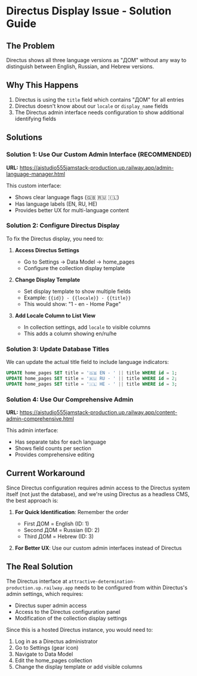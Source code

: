 # Directus Display Issue - Solution Guide

## The Problem
Directus shows all three language versions as "ДОМ" without any way to distinguish between English, Russian, and Hebrew versions.

## Why This Happens
1. Directus is using the `title` field which contains "ДОМ" for all entries
2. Directus doesn't know about our `locale` or `display_name` fields
3. The Directus admin interface needs configuration to show additional identifying fields

## Solutions

### Solution 1: Use Our Custom Admin Interface (RECOMMENDED)
**URL:** https://aistudio555jamstack-production.up.railway.app/admin-language-manager.html

This custom interface:
- Shows clear language flags (🇬🇧 🇷🇺 🇮🇱)
- Has language labels (EN, RU, HE)
- Provides better UX for multi-language content

### Solution 2: Configure Directus Display
To fix the Directus display, you need to:

1. **Access Directus Settings**
   - Go to Settings → Data Model → home_pages
   - Configure the collection display template

2. **Change Display Template**
   - Set display template to show multiple fields
   - Example: `{{id}} - {{locale}} - {{title}}`
   - This would show: "1 - en - Home Page"

3. **Add Locale Column to List View**
   - In collection settings, add `locale` to visible columns
   - This adds a column showing en/ru/he

### Solution 3: Update Database Titles
We can update the actual title field to include language indicators:

```sql
UPDATE home_pages SET title = '🇬🇧 EN - ' || title WHERE id = 1;
UPDATE home_pages SET title = '🇷🇺 RU - ' || title WHERE id = 2;
UPDATE home_pages SET title = '🇮🇱 HE - ' || title WHERE id = 3;
```

### Solution 4: Use Our Comprehensive Admin
**URL:** https://aistudio555jamstack-production.up.railway.app/content-admin-comprehensive.html

This admin interface:
- Has separate tabs for each language
- Shows field counts per section
- Provides comprehensive editing

## Current Workaround
Since Directus configuration requires admin access to the Directus system itself (not just the database), and we're using Directus as a headless CMS, the best approach is:

1. **For Quick Identification**: Remember the order
   - First ДОМ = English (ID: 1)
   - Second ДОМ = Russian (ID: 2)
   - Third ДОМ = Hebrew (ID: 3)

2. **For Better UX**: Use our custom admin interfaces instead of Directus

## The Real Solution
The Directus interface at `attractive-determination-production.up.railway.app` needs to be configured from within Directus's admin settings, which requires:
- Directus super admin access
- Access to the Directus configuration panel
- Modification of the collection display settings

Since this is a hosted Directus instance, you would need to:
1. Log in as a Directus administrator
2. Go to Settings (gear icon)
3. Navigate to Data Model
4. Edit the home_pages collection
5. Change the display template or add visible columns